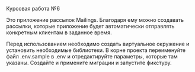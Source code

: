 Курсовая работа №6

Это приложение рассылок Mailings. Благодаря ему можно создавать рассылки, которые приложение будет автоматически отправлять конкретным клиентам в заданное время.

Перед использованием необходимо создать виртуальное окружение и установить необходимые библиотеки. В корне проекта переименуйте файл .env.sample в .env и отредактируйте параметры, которые там указаны. Создайте и примените миграции и запустите фикстуру.
